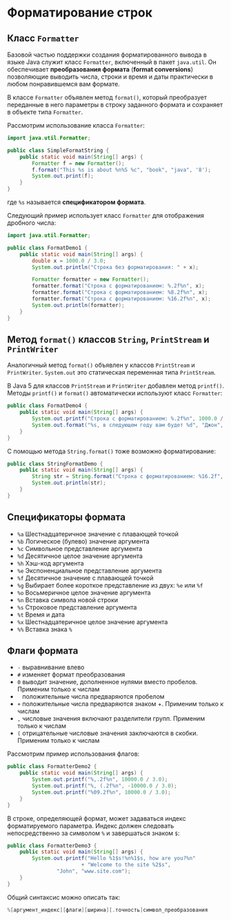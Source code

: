 # Форматирование строк
## Класс `Formatter`
Базовой частью поддержки создания форматированного вывода в языке Java служит класс `Formatter`, включенный в пакет `java.util`. Он обеспечивает **преобразования формата** (**format conversions**) позволяющие выводить числа, строки и время и даты практически в любом понравившемся вам формате.

В классе `Formatter` объявлен метод `format()`, который преобразует переданные в него параметры в строку заданного формата и сохраняет в объекте типа `Formatter`.

Рассмотрим использование класса `Formatter`:

```java
import java.util.Formatter;

public class SimpleFormatString {
    public static void main(String[] args) {
        Formatter f = new Formatter();
        f.format("This %s is about %n%S %c", "book", "java", '8');
        System.out.print(f);
    }
}
```
где `%s` называется **спецификатором формата**.

Следующий пример использует класс `Formatter` для отображения дробного числа:

```java
import java.util.Formatter;

public class FormatDemo1 {
    public static void main(String[] args) {
        double x = 1000.0 / 3.0;
        System.out.println("Строка без форматирования: " + x);

        Formatter formatter = new Formatter();
        formatter.format("Строка c форматированием: %.2f%n", x);
        formatter.format("Строка c форматированием: %8.2f%n", x);
        formatter.format("Строка c форматированием: %16.2f%n", x);
        System.out.println(formatter);
    }
}
```

## Метод `format()` классов `String`, `PrintStream` и `PrintWriter`
Аналогичный метод `format()` объявлен у классов `PrintStream` и `PrintWriter`. `System.out` это статическая переменная типа `PrintStream`.

В Java 5 для классов `PrintStream` и `PrintWriter` добавлен метод `printf()`. Методы `printf()` и `format()` автоматически используют класс `Formatter`:

```java
public class FormatDemo4 {
    public static void main(String[] args) {
        System.out.printf("Строка c форматированием: %.2f%n", 1000.0 / 3.0);
        System.out.format("%s, в следующем году вам будет %d", "Джон", 23);
    }
}
```

С помощью метода `String.format()` тоже возможно форматирование:

```java
public class StringFormatDemo {
    public static void main(String[] args) {
        String str = String.format("Строка c форматированием: %16.2f", 1000.0 / 3.0);
        System.out.println(str);
    }
}
```


## Спецификаторы формата
- `%a` Шестнадцатеричное значение с плавающей точкой
- `%b` Логическое (булево) значение аргумента
- `%c` Символьное представление аргумента
- `%d` Десятичное целое значение аргумента
- `%h` Хэш-код аргумента
- `%e` Экспоненциальное представление аргумента
- `%f` Десятичное значение с плавающей точкой
- `%g` Выбирает более короткое представление из двух: `%е` или `%f`
- `%o` Восьмеричное целое значение аргумента
- `%n` Вставка символа новой строки
- `%s` Строковое представление аргумента
- `%t` Время и дата
- `%x` Шестнадцатеричное целое значение аргумента
- `%%` Вставка знака `%`


## Флаги формата
- `-` выравнивание влево
- `#` изменяет формат преобразования
- `0` выводит значение, дополненное нулями вместо пробелов. Применим только к числам
- ` ` положительные числа предваряются пробелом
- `+` положительные числа предваряются знаком +. Применим только к числам
- `,` числовые значения включают разделители групп. Применим только к числам
- `(` отрицательные числовые значения заключаются в скобки. Применим только к числам

Рассмотрим пример использования флагов:

```java
public class FormatterDemo2 {
    public static void main(String[] args) {
        System.out.printf("%,.2f%n", 10000.0 / 3.0);
        System.out.printf("%, (.2f%n", -10000.0 / 3.0);
        System.out.printf("%09.2f%n", 10000.0 / 3.0);
    }
}
```

В строке, определяющей формат, может задаваться индекс форматируемого параметра. Индекс должен следовать непосредственно за символом `%` и завершаться знаком `$`:

```java
public class FormatterDemo3 {
    public static void main(String[] args) {
        System.out.printf("Hello %1$s!%n%1$s, how are you?%n"
                        + "Welcome to the site %2$s",
                "John", "www.site.com");
    }
}
```

Общий синтаксис можно описать так:

```java
%[аргумент_индекс][флаги][ширина][.точность]символ_преобразования
```